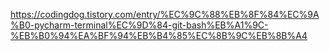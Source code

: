 https://codingdog.tistory.com/entry/%EC%9C%88%EB%8F%84%EC%9A%B0-pycharm-terminal%EC%9D%84-git-bash%EB%A1%9C-%EB%B0%94%EA%BF%94%EB%B4%85%EC%8B%9C%EB%8B%A4